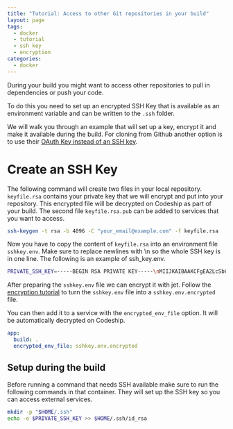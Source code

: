 ```yaml
---
title: "Tutorial: Access to other Git repositories in your build"
layout: page
tags:
  - docker
  - tutorial
  - ssh key
  - encryption
categories:
  - docker
---
```


During your build you might want to access other repositories to pull in dependencies or push your code.

To do this you need to set up an encrypted SSH Key that is available as an environment variable and can be written to the `.ssh` folder.

We will walk you through an example that will set up a key, encrypt it and make it available during the build. For cloning from Github another option is to use their [OAuth Key instead of an SSH key](https://github.com/blog/1270-easier-builds-and-deployments-using-git-over-https-and-oauth).

# Create an SSH Key

The following command will create two files in your local repository. `keyfile.rsa` contains your private key that we will encrypt and put into your repository. This encrypted file will be decrypted on Codeship as part of your build. The second file `keyfile.rsa.pub` can be added to services that you want to access.

```bash
ssh-keygen -t rsa -b 4096 -C "your_email@example.com" -f keyfile.rsa
```

Now you have to copy the content of `keyfile.rsa` into an environment file `sshkey.env`. Make sure to replace newlines with \n so the whole SSH key is in one line. The following is an example of ssh_key.env.

```bash
PRIVATE_SSH_KEY=-----BEGIN RSA PRIVATE KEY-----\nMIIJKAIBAAKCFgEA2LcSb6INQUVZZ0iZJYYkc8dMHLLqrmtIrzZ...
```

After preparing the `sshkey.env` file we can encrypt it with jet. Follow the [encryption tutorial]() to turn the `sshkey.env` file into a `sshkey.env.encrypted` file.

You can then add it to a service with the `encrypted_env_file` option. It will be automatically decrypted on Codeship.

```yaml
app:
  build: .
  encrypted_env_file: sshkey.env.encrypted
```

## Setup during the build

Before running a command that needs SSH available make sure to run the following commands in that container. They will set up the SSH key so you can access external services.

```bash
mkdir -p "$HOME/.ssh"
echo -e $PRIVATE_SSH_KEY >> $HOME/.ssh/id_rsa
```
